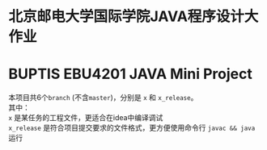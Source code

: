 # 北京邮电大学国际学院JAVA程序设计大作业  
# BUPTIS EBU4201 JAVA Mini Project

本项目共6个`branch` (不含`master`)，分别是 `x` 和 `x_release`。   
其中：   
`x` 是某任务的工程文件，更适合在idea中编译调试  
`x_release` 是符合项目提交要求的文件格式，更方便使用命令行 `javac && java` 运行  